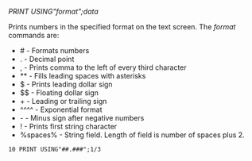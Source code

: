 **PRINT USING*"format"*;*data***

Prints numbers in the specified format on the text screen.  The *format* commands are:

- \#         - Formats numbers
- \.         - Decimal point
- \,         - Prints comma to the left of every third character
- \*\*        - Fills leading spaces with asterisks
- \$         - Prints leading dollar sign
- \$$        - Floating dollar sign
- \+         - Leading or trailing sign 
- ^^^^      - Exponential format
- \-         - Minus sign after negative numbers
- \!         - Prints first string character
- %spaces%  - String field.  Length of field is number of spaces plus 2.

```ecb2
10 PRINT USING"##.###";1/3
```
